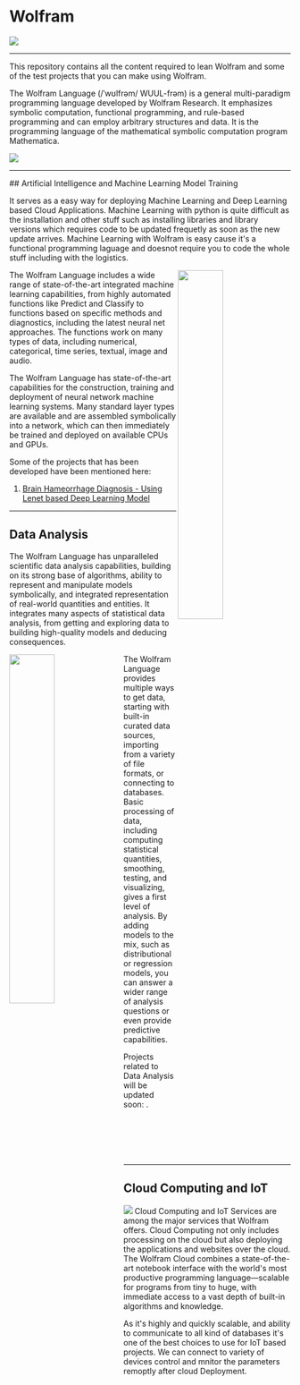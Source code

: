 # Wolfram
![](https://github.com/amandewatnitrr/Wolfram/blob/main/imgs/download%20(1).png)
<hr>

This repository contains all the content required to lean Wolfram and some of the test projects that you can make using Wolfram. 

The Wolfram Language (/ˈwʊlfrəm/ WUUL-frəm) is a general multi-paradigm programming language developed by Wolfram Research. It emphasizes symbolic computation, functional programming, and rule-based programming and can employ arbitrary structures and data. It is the programming language of the mathematical symbolic computation program Mathematica.

![](https://github.com/amandewatnitrr/Wolfram/blob/main/imgs/%402x-Blog-Remote-Training-animation.gif)
<hr>
## Artificial Intelligence and Machine Learning Model Training

<justify>It serves as a easy way for deploying Machine Learning and Deep Learning based Cloud Applications. Machine Learning with python is quite difficult as the installation and other stuff such as installing libraries and library versions which requires code to be updated frequetly as soon as the new update arrives. Machine Learning with Wolfram is easy cause it's a functional programming laguage and doesnot require you to code the whole stuff including with the logistics.

<img align="right" src="https://github.com/amandewatnitrr/Wolfram/blob/main/imgs/ai.gif" width="40%"/>

The Wolfram Language includes a wide range of state-of-the-art integrated machine learning capabilities, from highly automated functions like Predict and Classify to functions based on specific methods and diagnostics, including the latest neural net approaches. The functions work on many types of data, including numerical, categorical, time series, textual, image and audio.</justify>

The Wolfram Language has state-of-the-art capabilities for the construction, training and deployment of neural network machine learning systems. Many standard layer types are available and are assembled symbolically into a network, which can then immediately be trained and deployed on available CPUs and GPUs.

Some of the projects that has been developed have been mentioned here:
<ol>
  <li><a href="https://github.com/amandewatnitrr/Wolfram/tree/main/Brain%20Haemoorrhage%20detection%20using%20Lenet%20based%20Deep%20Learnng%20Model">Brain Hameorrhage Diagnosis - Using Lenet based Deep Learning Model</a></li>
</ol>
<hr>

## Data Analysis
The Wolfram Language has unparalleled scientific data analysis capabilities, building on its strong base of algorithms, ability to represent and manipulate models symbolically, and integrated representation of real-world quantities and entities. It integrates many aspects of statistical data analysis, from getting and exploring data to building high-quality models and deducing consequences.

<img align="left" src="https://github.com/amandewatnitrr/Wolfram/blob/main/imgs/giphy-25.gif" width="40%"/>
 
The Wolfram Language provides multiple ways to get data, starting with built-in curated data sources, importing from a variety of file formats, or connecting to databases. Basic processing of data, including computing statistical quantities, smoothing, testing, and visualizing, gives a first level of analysis. By adding models to the mix, such as distributional or regression models, you can answer a wider range of analysis questions or even provide predictive capabilities.

Projects related to Data Analysis will be updated soon:
.<br><br>
<br>
<br>
<br><br>
<hr>

## Cloud Computing and IoT
![](https://github.com/amandewatnitrr/Wolfram/blob/main/imgs/cloud-computing-GIF.gif)
Cloud Computing and IoT Services are among the major services that Wolfram offers. Cloud Computing not only includes processing on the cloud but also deploying the applications and websites over the cloud. The Wolfram Cloud combines a state-of-the-art notebook interface with the world's most productive programming language—scalable for programs from tiny to huge, with immediate access to a vast depth of built-in algorithms and knowledge.

As it's highly and quickly scalable, and ability to communicate to all kind of databases it's one of the best choices to use for IoT based projects. We can connect to variety of devices control and mnitor the parameters remoptly after cloud Deployment.
